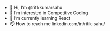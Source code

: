 - 👋 Hi, I’m @ritikkumarsahu
- 👀 I’m interested in Competitive Coding
- 🌱 I’m currently learning React
- 📫 How to reach me linkedin.com/in/ritik-sahu/

<!---
ritikkumarsahu/ritikkumarsahu is a ✨ special ✨ repository because its `README.md` (this file) appears on your GitHub profile.
You can click the Preview link to take a look at your changes.
--->
